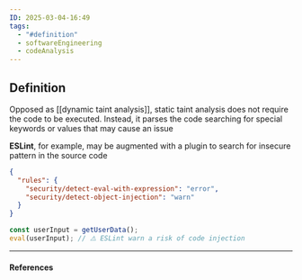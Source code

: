 ```yaml
---
ID: 2025-03-04-16:49
tags:
  - "#definition"
  - softwareEngineering
  - codeAnalysis
---
```

## Definition

Opposed as [[dynamic taint analysis]], static taint analysis does not require the code to be executed. Instead, it parses the code searching for special keywords or values that may cause an issue

**ESLint**, for example, may be augmented with a plugin to search for insecure pattern in the source code

```json
{
  "rules": {
    "security/detect-eval-with-expression": "error",
    "security/detect-object-injection": "warn"
  }
}
```

```javascript
const userInput = getUserData();
eval(userInput); // ⚠️ ESLint warn a risk of code injection
```

---
#### References
